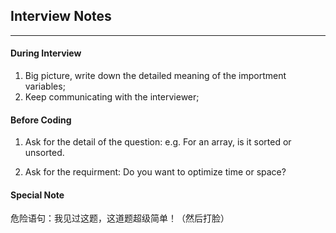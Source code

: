 ## Interview Notes
***

#### During Interview
1. Big picture, write down the detailed meaning of the importment variables;
1. Keep communicating with the interviewer;

#### Before Coding
1. Ask for the detail of the question:
	e.g. For an array, is it sorted or unsorted.

2. Ask for the requirment:
	Do you want to optimize time or space?

#### Special Note
危险语句：我见过这题，这道题超级简单！（然后打脸）